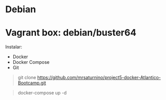 # Debian
# Vagrant box: debian/buster64 

Instalar:
- Docker
- Docker Compose
- Git

>git clone https://github.com/mrsaturnino/project5-docker-Atlantico-Bootcamp.git

>docker-compose up -d